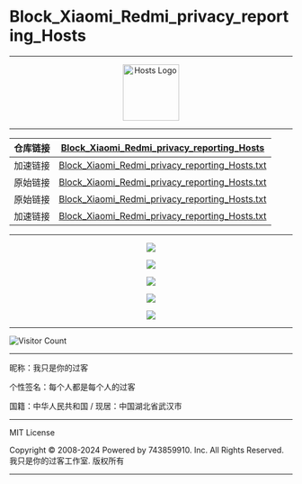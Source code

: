 # Block_Xiaomi_Redmi_privacy_reporting_Hosts

---

<div align="center"><img src="https://raw.gitmirror.com/743859910/Block_Xiaomi_Redmi_privacy_reporting_Hosts/master/img/logo.webp" alt="Hosts Logo" height="100"/></div>

---

| 仓库链接 | [Block_Xiaomi_Redmi_privacy_reporting_Hosts](https://github.com/743859910/Block_Xiaomi_Redmi_privacy_reporting_Hosts) |
| :------: | :----------------------------------------------------------: |
| 加速链接 | [Block_Xiaomi_Redmi_privacy_reporting_Hosts.txt](https://raw.gitmirror.com/743859910/Block_Xiaomi_Redmi_privacy_reporting_Hosts/master/Block_Xiaomi_Redmi_privacy_reporting_Hosts.txt) |
| 原始链接 | [Block_Xiaomi_Redmi_privacy_reporting_Hosts.txt](https://github.com/743859910/Block_Xiaomi_Redmi_privacy_reporting_Hosts/blob/master/Block_Xiaomi_Redmi_privacy_reporting_Hosts.txt) |
| 原始链接 | [Block_Xiaomi_Redmi_privacy_reporting_Hosts.txt](https://raw.githubusercontent.com/743859910/Block_Xiaomi_Redmi_privacy_reporting_Hosts/master/Block_Xiaomi_Redmi_privacy_reporting_Hosts.txt) |
| 加速链接 | [Block_Xiaomi_Redmi_privacy_reporting_Hosts.txt](https://raw.gitmirror.com/743859910/Block_Xiaomi_Redmi_privacy_reporting_Hosts/master/Block_Xiaomi_Redmi_privacy_reporting_Hosts.txt) |

---

<p align="center">
  <img src="https://raw.gitmirror.com/743859910/Block_Xiaomi_Redmi_privacy_reporting_Hosts/master/img/1.webp">
</p>

<p align="center">
  <img src="https://raw.gitmirror.com/743859910/Block_Xiaomi_Redmi_privacy_reporting_Hosts/master/img/2.webp">
</p>

<p align="center">
  <img src="https://raw.gitmirror.com/743859910/Block_Xiaomi_Redmi_privacy_reporting_Hosts/master/img/3.webp">
</p>

<p align="center">
  <img src="https://raw.gitmirror.com/743859910/Block_Xiaomi_Redmi_privacy_reporting_Hosts/master/img/4.webp">
</p>

<p align="center">
  <img src="https://raw.gitmirror.com/743859910/Block_Xiaomi_Redmi_privacy_reporting_Hosts/master/img/5.webp">
</p>

---

![Visitor Count](https://profile-counter.glitch.me/{Block_Xiaomi_Redmi_privacy_reporting_Hosts}/count.svg)

---

昵称：我只是你的过客

个性签名：每个人都是每个人的过客

国籍：中华人民共和国 / 现居：中国湖北省武汉市

---

MIT License

Copyright © 2008-2024 Powered by 743859910. Inc. All Rights Reserved. 我只是你的过客工作室. 版权所有

---
